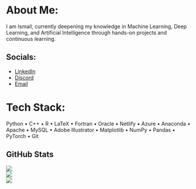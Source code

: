 # About Me:
I am Ismail, currently deepening my knowledge in Machine Learning, Deep Learning, and Artificial Intelligence through hands-on projects and continuous learning.

## Socials:
- [LinkedIn](https://linkedin.com/in/ismail-hossain2000)
- [Discord](https://discord.gg/NSbGgtpp)
- [Email](mailto:ismailtuhinamth05@gmail.com)

# Tech Stack:
Python • C++ • R • LaTeX • Fortran • Oracle • Netlify • Azure • Anaconda • Apache • MySQL • Adobe Illustrator • Matplotlib • NumPy • Pandas • PyTorch • Git

## GitHub Stats
![](https://github-readme-stats.vercel.app/api?username=hossain-mdismail&show_icons=true&theme=default_repocard&hide_border=false&cache_seconds=7200) <br/>
![](https://nirzak-streak-stats.vercel.app/?user=hossain-mdismail&theme=default_repocard&hide_border=false) <br/>
![](https://github-readme-stats.vercel.app/api/top-langs/?username=hossain-mdismail&theme=default_repocard&hide_border=false&layout=compact&cache_seconds=7200)
